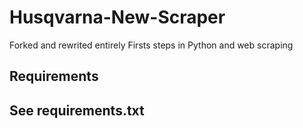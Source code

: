 # Husqvarna-New-Scraper
Forked and rewrited entirely
Firsts steps in Python and web scraping

## Requirements

See requirements.txt
---------

